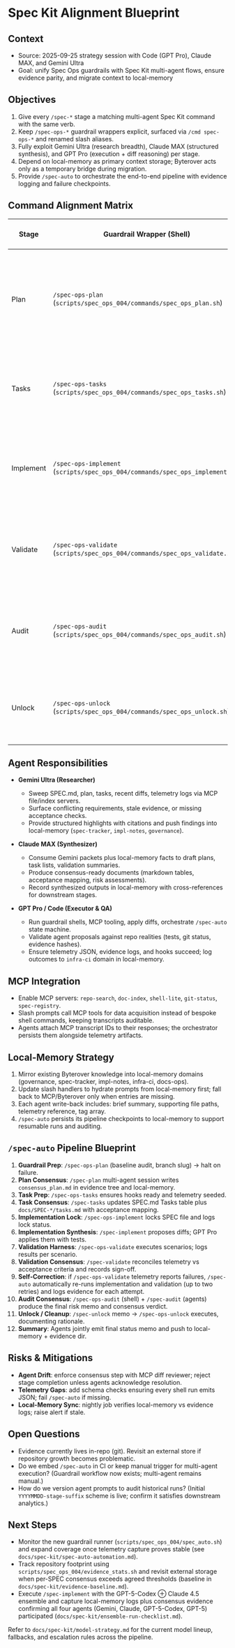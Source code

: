 # Spec Kit Alignment Blueprint

## Context
- Source: 2025-09-25 strategy session with Code (GPT Pro), Claude MAX, and Gemini Ultra
- Goal: unify Spec Ops guardrails with Spec Kit multi-agent flows, ensure evidence parity, and migrate context to local-memory

## Objectives
1. Give every `/spec-*` stage a matching multi-agent Spec Kit command with the same verb.
2. Keep `/spec-ops-*` guardrail wrappers explicit, surfaced via `/cmd spec-ops-*` and renamed slash aliases.
3. Fully exploit Gemini Ultra (research breadth), Claude MAX (structured synthesis), and GPT Pro (execution + diff reasoning) per stage.
4. Depend on local-memory as primary context storage; Byterover acts only as a temporary bridge during migration.
5. Provide `/spec-auto` to orchestrate the end-to-end pipeline with evidence logging and failure checkpoints.

## Command Alignment Matrix
| Stage | Guardrail Wrapper (Shell) | Multi-Agent Command | Status | Notes |
| --- | --- | --- | --- | --- |
| Plan | `/spec-ops-plan` (`scripts/spec_ops_004/commands/spec_ops_plan.sh`) | `/spec-plan <SPEC-ID> <prompt>` | Live | Guardrail stage runs baseline audit + locks; multi-agent step writes `docs/SPEC-*/plan.md` and telemetry under `docs/SPEC-OPS-004-integrated-coder-hooks/evidence/`. |
| Tasks | `/spec-ops-tasks` (`scripts/spec_ops_004/commands/spec_ops_tasks.sh`) | `/spec-tasks <SPEC-ID>` | Live | Guardrail seeds hooks/model budgets; agents emit SPEC.md updates and `docs/SPEC-*/tasks.md` acceptance mapping. |
| Implement | `/spec-ops-implement` (`scripts/spec_ops_004/commands/spec_ops_implement.sh`) | `/spec-implement <SPEC-ID> <prompt>` | Live | Shell acquires locks + snapshot; agents collaborate on diffs, tests, and telemetry with consensus checks. |
| Validate | `/spec-ops-validate` (`scripts/spec_ops_004/commands/spec_ops_validate.sh`) | `/spec-validate <SPEC-ID>` | Live | Shell drives HAL smoke + scenario telemetry; agents reconcile results vs acceptance criteria and log approvals. |
| Audit | `/spec-ops-audit` (`scripts/spec_ops_004/commands/spec_ops_audit.sh`) | `/spec-audit <SPEC-ID>` | Live | Guardrail captures final evidence bundle; agents produce consensus verdict JSON gating `/spec-auto`. |
| Unlock | `/spec-ops-unlock` (`scripts/spec_ops_004/commands/spec_ops_unlock.sh`) | `/spec-unlock <SPEC-ID>` | Live | Shell performs unlock after telemetry capture; agents justify unlock and sync notes to local-memory. |

## Agent Responsibilities
- **Gemini Ultra (Researcher)**
  - Sweep SPEC.md, plan, tasks, recent diffs, telemetry logs via MCP file/index servers.
  - Surface conflicting requirements, stale evidence, or missing acceptance checks.
  - Provide structured highlights with citations and push findings into local-memory (`spec-tracker`, `impl-notes`, `governance`).

- **Claude MAX (Synthesizer)**
  - Consume Gemini packets plus local-memory facts to draft plans, task lists, validation summaries.
  - Produce consensus-ready documents (markdown tables, acceptance mapping, risk assessments).
  - Record synthesized outputs in local-memory with cross-references for downstream stages.

- **GPT Pro / Code (Executor & QA)**
  - Run guardrail shells, MCP tooling, apply diffs, orchestrate `/spec-auto` state machine.
  - Validate agent proposals against repo realities (tests, git status, evidence hashes).
  - Ensure telemetry JSON, evidence logs, and hooks succeed; log outcomes to `infra-ci` domain in local-memory.

## MCP Integration
- Enable MCP servers: `repo-search`, `doc-index`, `shell-lite`, `git-status`, `spec-registry`.
- Slash prompts call MCP tools for data acquisition instead of bespoke shell commands, keeping transcripts auditable.
- Agents attach MCP transcript IDs to their responses; the orchestrator persists them alongside telemetry artifacts.

## Local-Memory Strategy
1. Mirror existing Byterover knowledge into local-memory domains (governance, spec-tracker, impl-notes, infra-ci, docs-ops).
2. Update slash handlers to hydrate prompts from local-memory first; fall back to MCP/Byterover only when entries are missing.
3. Each agent write-back includes: brief summary, supporting file paths, telemetry reference, tag array.
4. `/spec-auto` persists its pipeline checkpoints to local-memory to support resumable runs and auditing.

## `/spec-auto` Pipeline Blueprint
1. **Guardrail Prep**: `/spec-ops-plan` (baseline audit, branch slug) → halt on failure.
2. **Plan Consensus**: `/spec-plan` multi-agent session writes `consensus_plan.md` in evidence tree and local-memory.
3. **Task Prep**: `/spec-ops-tasks` ensures hooks ready and telemetry seeded.
4. **Task Consensus**: `/spec-tasks` updates SPEC.md Tasks table plus `docs/SPEC-*/tasks.md` with acceptance mapping.
5. **Implementation Lock**: `/spec-ops-implement` locks SPEC file and logs lock status.
6. **Implementation Synthesis**: `/spec-implement` proposes diffs; GPT Pro applies them with tests.
7. **Validation Harness**: `/spec-ops-validate` executes scenarios; logs results per scenario.
8. **Validation Consensus**: `/spec-validate` reconciles telemetry vs acceptance criteria and records sign-off.
9. **Self-Correction**: if `/spec-ops-validate` telemetry reports failures, `/spec-auto` automatically re-runs implementation and validation (up to two retries) and logs evidence for each attempt.
10. **Audit Consensus**: `/spec-ops-audit` (shell) + `/spec-audit` (agents) produce the final risk memo and consensus verdict.
11. **Unlock / Cleanup**: `/spec-unlock` memo → `/spec-ops-unlock` executes, documenting rationale.
12. **Summary**: Agents jointly emit final status memo and push to local-memory + evidence dir.

## Risks & Mitigations
- **Agent Drift**: enforce consensus step with MCP diff reviewer; reject stage completion unless agents acknowledge resolution.
- **Telemetry Gaps**: add schema checks ensuring every shell run emits JSON; fail `/spec-auto` if missing.
- **Local-Memory Sync**: nightly job verifies local-memory vs evidence logs; raise alert if stale.

## Open Questions
- Evidence currently lives in-repo (git). Revisit an external store if repository growth becomes problematic.
- Do we embed `/spec-auto` in CI or keep manual trigger for multi-agent execution? (Guardrail workflow now exists; multi-agent remains manual.)
- How do we version agent prompts to audit historical runs? (Initial `YYYYMMDD-stage-suffix` scheme is live; confirm it satisfies downstream analytics.)

## Next Steps
- Monitor the new guardrail runner (`scripts/spec_ops_004/spec_auto.sh`) and expand coverage once telemetry capture proves stable (see `docs/spec-kit/spec-auto-automation.md`).
- Track repository footprint using `scripts/spec_ops_004/evidence_stats.sh` and revisit external storage when per-SPEC consensus exceeds agreed thresholds (baseline in `docs/spec-kit/evidence-baseline.md`).
- Execute `/spec-implement` with the GPT-5-Codex ⊕ Claude 4.5 ensemble and capture local-memory logs plus consensus evidence confirming all four agents (Gemini, Claude, GPT-5-Codex, GPT-5) participated (`docs/spec-kit/ensemble-run-checklist.md`).

Refer to `docs/spec-kit/model-strategy.md` for the current model lineup,
fallbacks, and escalation rules across the pipeline.
